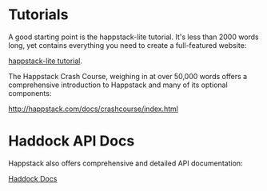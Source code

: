 Tutorials
=========

A good starting point is the happstack-lite tutorial. It's less than 2000 words long, yet contains everything you need to create a full-featured website:

<a href="http://  happstack.com/docs/happstack-lite/happstack-lite.html">happstack-lite tutorial</a>.

The Happstack Crash Course, weighing in at over 50,000 words offers a comprehensive introduction to Happstack and many of its optional components:

<a href="http://happstack.com/docs/crashcourse/index.html">http://happstack.com/docs/crashcourse/index.html</a>


Haddock API Docs
================

Happstack also offers comprehensive and detailed API documentation:

<a href="http://happstack.com/docs/6.0.0/index.html">Haddock Docs</a>

